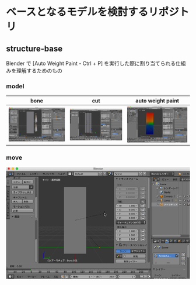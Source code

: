 # ベースとなるモデルを検討するリポジトリ

## structure-base

Blender で [Auto Weight Paint - Ctrl + P] を実行した際に割り当てられる仕組みを理解するためのもの

### model

|bone|cut|auto weight paint|
|---|---|---|
|![](./structure-base/bone.png)|![](./structure-base/cut.png)|![](./structure-base/auto-weight-paint.png)|

### move

![](./structure-base/move.gif)
